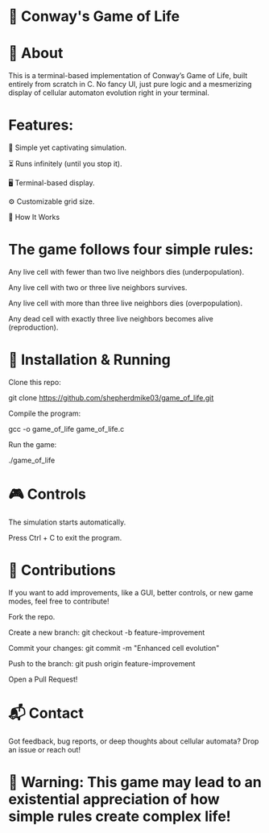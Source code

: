 # 🌱 Conway's Game of Life

# 📜 About

This is a terminal-based implementation of Conway’s Game of Life, built entirely from scratch in C. No fancy UI, just pure logic and a mesmerizing display of cellular automaton evolution right in your terminal.

# Features:

📡 Simple yet captivating simulation.

⏳ Runs infinitely (until you stop it).

🖥️ Terminal-based display.

⚙️ Customizable grid size.

🔬 How It Works

# The game follows four simple rules:

Any live cell with fewer than two live neighbors dies (underpopulation).

Any live cell with two or three live neighbors survives.

Any live cell with more than three live neighbors dies (overpopulation).

Any dead cell with exactly three live neighbors becomes alive (reproduction).

# 🚀 Installation & Running

Clone this repo:

git clone https://github.com/shepherdmike03/game_of_life.git

Compile the program:

gcc -o game_of_life game_of_life.c

Run the game:

./game_of_life

# 🎮 Controls

The simulation starts automatically.

Press Ctrl + C to exit the program.

# 📝 Contributions

If you want to add improvements, like a GUI, better controls, or new game modes, feel free to contribute!

Fork the repo.

Create a new branch: git checkout -b feature-improvement

Commit your changes: git commit -m "Enhanced cell evolution"

Push to the branch: git push origin feature-improvement

Open a Pull Request!

# 📬 Contact

Got feedback, bug reports, or deep thoughts about cellular automata? Drop an issue or reach out!

# 🧬 Warning: This game may lead to an existential appreciation of how simple rules create complex life!
